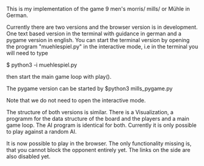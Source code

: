 This is my implementation of the game 9 men's morris/ mills/ or Mühle in German.


Currently there are two versions and the browser version is in development. One text based version in the terminal with guidance in german and a pygame version in english.
You can start the terminal version by opening the program "muehlespiel.py" in the interactive mode, i.e in the terminal you will need to type

$ python3 -i muehlespiel.py

then start the main game loop with play().

The pygame version can be started by 
$python3 mills_pygame.py

Note that we do not need to open the interactive mode.

The structure of both versions is similar. There is a Visualization, a programm for the data structure of the board and the players and a main game loop. The AI program is identical for both. Currently it is only possible to play against a random AI.

It is now possible to play in the browser. The only functionality missing is, that you cannot block the opponent entirely yet. The links on the side are also disabled yet.
